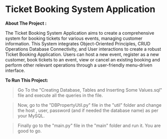 #  **Ticket Booking System Application**   

**About The Project :**     

The Ticket Booking System Application aims to create a comprehensive system for booking tickets for various events, managing customer information. This System integrates Object-Oriented Principles, CRUD Operations Database Connectivity, and User interactions to create a robust Ticket Booking Application. Users can host a new event, register as a new customer, book tickets to an event, view or cancel an existing booking and perform other relevant operations through a user-friendly menu-driven interface.   

       

**To Run This Project:**

> Go To the "Creating Database, Tables and Inserting Some Values.sql" file and execute all the queries in the file.     

> Now, go to the "DBPropertyUtil.py" file in the "util" folder and change the host , user, password (and if needed the database name) as per your MySQL.     

> Finally go to the "main.py" file in the "main" folder and run it. You are good to go.      
